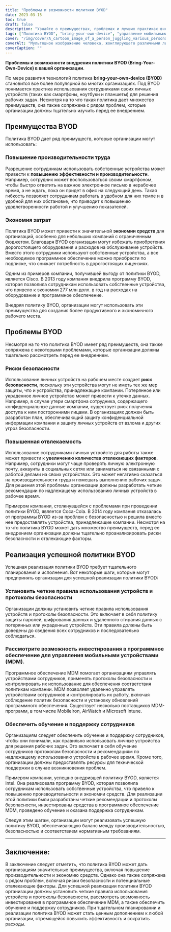 ```yaml
---
title: "Проблемы и возможности политики BYOD"
date: 2023-03-15
toc: true
draft: false
description: "Узнайте о преимуществах, проблемах и лучших практиках внедрения политики BYOD в вашей организации."
tags: ["Политика BYOD", "bring-your-own-device", "управление мобильными устройствами", "производительность", "риски безопасности", "экономия средств", "обучение сотрудников", "протоколы безопасности", "шифрование данных", "техническая поддержка", "производственные задачи", "удовлетворенность работой", "политика компании", "удаленное стирание", "Программное обеспечение MDM", "устройства для сотрудников", "меры безопасности", "использование устройства", "соответствие", "надлежащее использование"]
cover: "/img/cover/A_cartoon_image_of_a_person_juggling_various_personal_device.png"
coverAlt: "Мультяшное изображение человека, жонглирующего различными личными устройствами (ноутбук, смартфон, планшет) и предметами, связанными с работой (документы, чашка кофе)"
coverCaption: ""
---
```


**Проблемы и возможности внедрения политики BYOD (Bring-Your-Own-Device) в вашей организации**.

По мере развития технологий политика **bring-your-own-device (BYOD)** становится все более популярной во многих организациях. Под BYOD понимается практика использования сотрудниками своих личных устройств (таких как смартфоны, ноутбуки и планшеты) для решения рабочих задач. Несмотря на то что такая политика дает множество преимуществ, она также сопряжена с рядом проблем, которые организации должны тщательно изучить перед ее внедрением.

## Преимущества BYOD

Политика BYOD дает ряд преимуществ, которые организации могут использовать:

### Повышение производительности труда
Разрешение сотрудникам использовать собственные устройства может привести к **повышению эффективности и производительности**. Например, сотрудник может воспользоваться своим смартфоном, чтобы быстро ответить на важное электронное письмо в нерабочее время, а не ждать, пока он придет в офис на следующий день. Такая гибкость позволяет сотрудникам работать в удобном для них темпе и в удобной для них обстановке, что приводит к повышению удовлетворенности работой и улучшению показателей.

### Экономия затрат
Политика BYOD может привести к значительной **экономии средств** для организаций, особенно для небольших компаний с ограниченным бюджетом. Благодаря BYOD организации могут избежать приобретения дорогостоящего оборудования и расходов на обслуживание устройств. Вместо этого сотрудники используют собственные устройства, а все необходимое программное обеспечение можно приобрести по подписке, что снижает потребность в дорогостоящих лицензиях.

Одним из примеров компании, получившей выгоду от политики BYOD, является Cisco. В 2013 году компания внедрила программу BYOD, которая позволила сотрудникам использовать собственные устройства, что привело к экономии 277 млн долл. в год на расходах на оборудование и программное обеспечение.

Внедряя политику BYOD, организации могут использовать эти преимущества для создания более продуктивного и экономичного рабочего места.

## Проблемы BYOD

Несмотря на то что политика BYOD имеет ряд преимуществ, она также сопряжена с некоторыми проблемами, которые организации должны тщательно рассмотреть перед ее внедрением.

### Риски безопасности
Использование личных устройств на рабочем месте создает **риск безопасности**, поскольку эти устройства могут не иметь тех же мер защиты, что и устройства, принадлежащие компании. Потерянное или украденное личное устройство может привести к утечке данных. Например, в случае утери смартфона сотрудника, содержащего конфиденциальные данные компании, существует риск получения доступа к ним посторонними лицами. В организациях должен быть разработан план, обеспечивающий защиту конфиденциальной информации компании и защиту личных устройств от взлома и других угроз безопасности.

### Повышенная отвлекаемость
Использование сотрудниками личных устройств для работы также может привести к **увеличению количества отвлекающих факторов**. Например, сотрудники могут чаще проверять личную электронную почту, аккаунты в социальных сетях или заниматься не связанными с работой делами на своих устройствах. Это может негативно сказаться на производительности труда и помешать выполнению рабочих задач. Для решения этой проблемы организации должны разработать четкие рекомендации по надлежащему использованию личных устройств в рабочее время.

Примером компании, столкнувшейся с проблемами при проведении политики BYOD, является Coca-Cola. В 2014 году компания отказалась от программы BYOD из-за проблем с безопасностью и решила вместо нее предоставлять устройства, принадлежащие компании. Несмотря на то что политика BYOD может дать множество преимуществ, перед ее внедрением организации должны тщательно проанализировать риски безопасности и отвлекающие факторы.

## Реализация успешной политики BYOD

Успешная реализация политики BYOD требует тщательного планирования и исполнения. Вот некоторые шаги, которые могут предпринять организации для успешной реализации политики BYOD:

### Установить четкие правила использования устройств и протоколы безопасности
Организации должны установить четкие правила использования устройств и протоколы безопасности. Это включает в себя политику защиты паролей, шифрования данных и удаленного стирания данных с потерянных или украденных устройств. Эти правила должны быть доведены до сведения всех сотрудников и последовательно соблюдаться.

### Рассмотрите возможность инвестирования в программное обеспечение для управления мобильными устройствами (MDM).
Программное обеспечение MDM помогает организациям управлять устройствами сотрудников, применять протоколы безопасности и контролировать их использование для обеспечения соответствия политикам компании. MDM позволяет удаленно управлять устройствами сотрудников и контролировать их работу, включая соблюдение политик безопасности и установку обновлений программного обеспечения. Существует несколько поставщиков MDM-программ, в том числе MobileIron, AirWatch и Microsoft Intune.

### Обеспечить обучение и поддержку сотрудников
Организациям следует обеспечить обучение и поддержку сотрудников, чтобы они понимали, как правильно использовать личные устройства для решения рабочих задач. Это включает в себя обучение сотрудников протоколам безопасности и рекомендациям по надлежащему использованию устройств в рабочее время. Кроме того, организации должны предоставлять ресурсы для технической поддержки в случае возникновения проблем.

Примером компании, успешно внедрившей политику BYOD, является Intel. Она реализовала программу BYOD, которая позволила сотрудникам использовать собственные устройства, что привело к повышению производительности и экономии средств. Для реализации этой политики были разработаны четкие рекомендации и протоколы безопасности, инвестированы средства в программное обеспечение MDM, проведено обучение и оказана поддержка сотрудникам.

Следуя этим шагам, организации могут реализовать успешную политику BYOD, обеспечивающую баланс между производительностью, безопасностью и соответствием нормативным требованиям.

______

## Заключение:
В заключение следует отметить, что политика BYOD может дать организациям значительные преимущества, включая повышение производительности и экономию средств. Однако она также сопряжена с рядом проблем, включая риски безопасности и потенциальные отвлекающие факторы. Для успешной реализации политики BYOD организации должны установить четкие правила использования устройств и протоколы безопасности, рассмотреть возможность инвестирования в программное обеспечение MDM, а также обеспечить обучение и поддержку сотрудников. При тщательном планировании и реализации политика BYOD может стать ценным дополнением к любой организации, стремящейся повысить эффективность и сократить расходы.
